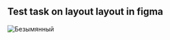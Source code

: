## Test task on layout layout in figma
![Безымянный](https://github.com/annaevil/test-front/assets/91489967/3e4ab1eb-e42a-4880-84bf-42012cdc956b)
